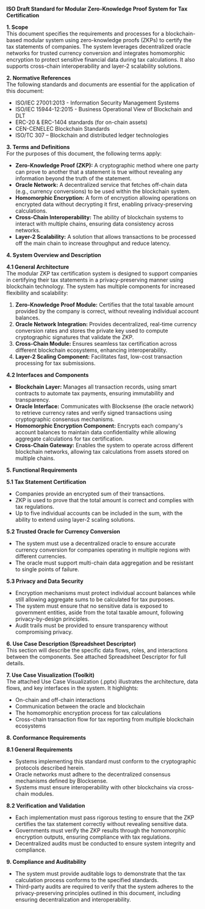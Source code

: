 **ISO Draft Standard for Modular Zero-Knowledge Proof System for Tax Certification**

**1. Scope**  
This document specifies the requirements and processes for a blockchain-based modular system using zero-knowledge proofs (ZKPs) to certify the tax statements of companies. The system leverages decentralized oracle networks for trusted currency conversion and integrates homomorphic encryption to protect sensitive financial data during tax calculations. It also supports cross-chain interoperability and layer-2 scalability solutions.

**2. Normative References**  
The following standards and documents are essential for the application of this document:
- ISO/IEC 27001:2013 - Information Security Management Systems
- ISO/IEC 15944-12:2015 - Business Operational View of Blockchain and DLT
- ERC-20 & ERC-1404 standards (for on-chain assets)
- CEN-CENELEC Blockchain Standards
- ISO/TC 307 – Blockchain and distributed ledger technologies

**3. Terms and Definitions**  
For the purposes of this document, the following terms apply:
- **Zero-Knowledge Proof (ZKP):** A cryptographic method where one party can prove to another that a statement is true without revealing any information beyond the truth of the statement.
- **Oracle Network:** A decentralized service that fetches off-chain data (e.g., currency conversions) to be used within the blockchain system.
- **Homomorphic Encryption:** A form of encryption allowing operations on encrypted data without decrypting it first, enabling privacy-preserving calculations.
- **Cross-Chain Interoperability:** The ability of blockchain systems to interact with multiple chains, ensuring data consistency across networks.
- **Layer-2 Scalability:** A solution that allows transactions to be processed off the main chain to increase throughput and reduce latency.

**4. System Overview and Description**

**4.1 General Architecture**  
The modular ZKP tax certification system is designed to support companies in certifying their tax statements in a privacy-preserving manner using blockchain technology. The system has multiple components for increased flexibility and scalability:
1. **Zero-Knowledge Proof Module:** Certifies that the total taxable amount provided by the company is correct, without revealing individual account balances.
2. **Oracle Network Integration:** Provides decentralized, real-time currency conversion rates and stores the private key used to compute cryptographic signatures that validate the ZKP.
3. **Cross-Chain Module:** Ensures seamless tax certification across different blockchain ecosystems, enhancing interoperability.
4. **Layer-2 Scaling Component:** Facilitates fast, low-cost transaction processing for tax submissions.

**4.2 Interfaces and Components**  
- **Blockchain Layer:** Manages all transaction records, using smart contracts to automate tax payments, ensuring immutability and transparency.
- **Oracle Interface:** Communicates with Blocksense (the oracle network) to retrieve currency rates and verify signed transactions using cryptographic consensus mechanisms.
- **Homomorphic Encryption Component:** Encrypts each company's account balances to maintain data confidentiality while allowing aggregate calculations for tax certification.
- **Cross-Chain Gateway:** Enables the system to operate across different blockchain networks, allowing tax calculations from assets stored on multiple chains.

**5. Functional Requirements**

**5.1 Tax Statement Certification**  
- Companies provide an encrypted sum of their transactions.
- ZKP is used to prove that the total amount is correct and complies with tax regulations.
- Up to five individual accounts can be included in the sum, with the ability to extend using layer-2 scaling solutions.

**5.2 Trusted Oracle for Currency Conversion**  
- The system must use a decentralized oracle to ensure accurate currency conversion for companies operating in multiple regions with different currencies.
- The oracle must support multi-chain data aggregation and be resistant to single points of failure.

**5.3 Privacy and Data Security**  
- Encryption mechanisms must protect individual account balances while still allowing aggregate sums to be calculated for tax purposes.
- The system must ensure that no sensitive data is exposed to government entities, aside from the total taxable amount, following privacy-by-design principles.
- Audit trails must be provided to ensure transparency without compromising privacy.

**6. Use Case Description (Spreadsheet Descriptor)**  
This section will describe the specific data flows, roles, and interactions between the components. See attached Spreadsheet Descriptor for full details.

**7. Use Case Visualization (Toolkit)**  
The attached Use Case Visualization (.pptx) illustrates the architecture, data flows, and key interfaces in the system. It highlights:
- On-chain and off-chain interactions
- Communication between the oracle and blockchain
- The homomorphic encryption process for tax calculations
- Cross-chain transaction flow for tax reporting from multiple blockchain ecosystems

**8. Conformance Requirements**

**8.1 General Requirements**  
- Systems implementing this standard must conform to the cryptographic protocols described herein.
- Oracle networks must adhere to the decentralized consensus mechanisms defined by Blocksense.
- Systems must ensure interoperability with other blockchains via cross-chain modules.

**8.2 Verification and Validation**  
- Each implementation must pass rigorous testing to ensure that the ZKP certifies the tax statement correctly without revealing sensitive data.
- Governments must verify the ZKP results through the homomorphic encryption outputs, ensuring compliance with tax regulations.
- Decentralized audits must be conducted to ensure system integrity and compliance.

**9. Compliance and Auditability**  
- The system must provide auditable logs to demonstrate that the tax calculation process conforms to the specified standards.
- Third-party audits are required to verify that the system adheres to the privacy-preserving principles outlined in this document, including ensuring decentralization and interoperability.
